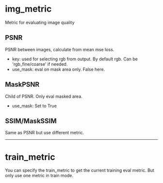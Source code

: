 # img_metric
Metric for evaluating image quality

## PSNR
PSNR between images, calculate from mean mse loss.
- key: used for selecting rgb from output. By default rgb. Can be 'rgb_fine/coarse' if needed.
- use_mask: eval on mask area only. False here.

## MaskPSNR
Child of PSNR. Only eval masked area.
- use_mask: Set to True

## SSIM/MaskSSIM
Same as PSNR but use different metric.

------------------------------------------------------------------------
# train_metric
You can specify the train_metric to get the current training eval metric. But only use one
metric in train mode.
